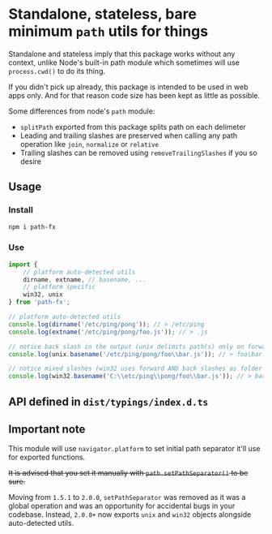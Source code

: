 # Standalone, stateless, bare minimum `path` utils for things

Standalone and stateless imply that this package works without any context, unlike Node's built-in path module
which sometimes will use `process.cwd()` to do its thing.

If you didn't pick up already, this package is intended to be used in web apps only. And for that reason code
size has been kept as little as possible.

Some differences from node's `path` module:
 - `splitPath` exported from this package splits path on each delimeter
 - Leading and trailing slashes are preserved when calling any path operation like `join`, `normalize` or `relative`
 - Trailing slashes can be removed using `removeTrailingSlashes` if you so desire

## Usage

### Install

```bash
npm i path-fx
```

### Use

```javascript
import {
    // platform auto-detected utils
    dirname, extname, // basename, ...
    // platform specific
    win32, unix
} from 'path-fx';

// platform auto-detected utils
console.log(dirname('/etc/ping/pong')); // > /etc/ping
console.log(extname('/etc/ping/pong/foo.js')); // > .js

// notice back slash in the output (unix delimits path(s) only on forward slashes)
console.log(unix.basename('/etc/ping/pong/foo\\bar.js')); // > foo\bar.js

// notice mixed slashes (win32 uses forward AND back slashes as folder separators)
console.log(win32.basename('C:\\etc/ping\\pong/foo\\bar.js')); // > bar.js

```

## API defined in `dist/typings/index.d.ts`

## Important note

This module will use `navigator.platform` to set initial path separator it'll use for exported functions.

~~It is advised that you set it manually with `path.setPathSeparator()` to be sure.~~

Moving from `1.5.1` to `2.0.0`, `setPathSeparator` was removed as it was a global operation and was an opportunity for accidental bugs in your codebase.
Instead, `2.0.0+` now exports `unix` and `win32` objects alongside auto-detected utils.
